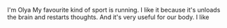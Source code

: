 I'm Olya
My favourite kind of sport is running. I like it because it's unloads the brain and restarts thoughts. And it's very useful for our body.
I like 
